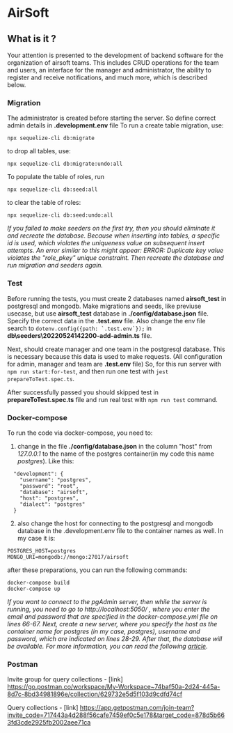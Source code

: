 # AirSoft

## What is it ?
Your attention is presented to the development of backend software for the organization of airsoft teams. This includes CRUD operations for the team and users, an interface for the manager and administrator, the ability to register and receive notifications, and much more, which is described below.

### Migration
The administrator is created before starting the server. So define correct admin details in **.development.env** file
To run a create table migration, use:
```
npx sequelize-cli db:migrate
```
to drop all tables, use:
```
npx sequelize-cli db:migrate:undo:all
```

To populate the table of roles, run
```
npx sequelize-cli db:seed:all
```
to clear the table of roles:
```
npx sequelize-cli db:seed:undo:all
```

*If you failed to make seeders on the first try, then you should eliminate it and recreate the database. Because when inserting into tables, a specific id is used, which violates the uniqueness value on subsequent insert attempts. An error similar to this might appear: ERROR: Duplicate key value violates the "role_pkey" unique constraint. Then recreate the database and run migration and seeders again.*


### Test
Before running the tests, you must create 2 databases named **airsoft_test** in postgresql and mongodb. Make migrations and seeds, like previuse usecase, but use **airsoft_test** database in **./config/database.json** file.
Specify the correct data in the **.test.env** file. 
Also change the env file search to ```dotenv.config({path: `.test.env`});``` in **db\seeders\20220524142200-add-admin.ts** file.

Next, should create manager and one team in the postgresql database. This is necessary because this data is used to make requests.
(All configuration for admin, manager and team are **.test.env** file)
So, for this run server with ```npm run start:for-test```, and then run one test with ```jest prepareToTest.spec.ts```.

After successfully passed you should skipped test in **prepareToTest.spec.ts** file and run real test with ```npm run test``` command.


### Docker-compose
To run the code via docker-compose, you need to: 
1. change in the file **./config/database.json** in the column "host" from *127.0.0.1* to the name of the postgres container(in my code this name *postgres*). Like this:
```
  "development": {
    "username": "postgres",
    "password": "root",
    "database": "airsoft",
    "host": "postgres",
    "dialect": "postgres"
  }
```
2. also change the host for connecting to the postgresql and mongodb database in the .development.env file to the container names as well. In my case it is:
```
POSTGRES_HOST=postgres
MONGO_URI=mongodb://mongo:27017/airsoft
```

after these preparations, you can run the following commands:
```
docker-compose build
docker-compose up
```

*If you want to connect to the pgAdmin server, then while the server is running, you need to go to http://localhost:5050/ , where you enter the email and password that are specified in the docker-compose.yml file on lines 66-67. Next, create a new server, where you specify the host as the container name for postgres (in my case, postgres), username and password, which are indicated on lines 28-29. After that, the database will be available. For more information, you can read the following [article].*

[article]:  https://belowthemalt.com/2021/06/09/run-postgresql-and-pgadmin-in-docker-for-local-development-using-docker-compose/


### Postman
Invite group for query collections - [link]
https://go.postman.co/workspace/My-Workspace~74baf50a-2d24-445a-8d7c-8bd34981896e/collection/629732e5d5f103d9cdfd74cf



Query collections - [link]
https://app.getpostman.com/join-team?invite_code=717443a4d288f56cafe7459ef0c5e178&target_code=878d5b663fd3cde2925fb2002aee71ca